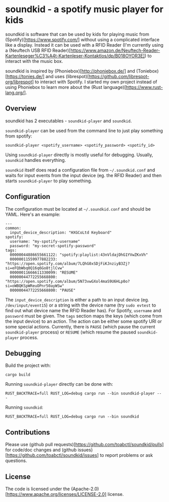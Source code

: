 # soundkid - a spotify music player for kids

soundkid is software that can be used by kids for playing music from
(Spotify)[https://www.spotify.com/] without using a complicated interface
like a display. Instead it can be used with a RFID Reader 
(I'm currently using a (Neuftech USB RFID Reader)[https://www.amazon.de/Neuftech-Reader-Kartenleseger%C3%A4t-Kartenleser-Kontaktlos/dp/B018OYOR3E]) to interact with the music box.

soundkid is inspired by (Phoniebox)[http://phoniebox.de/] 
and (Toniebox)[https://tonies.de/] and uses 
(librespot)[https://github.com/librespot-org/librespot] to interact with Spotify.
I started my own project instead of using Phoniebox to learn more about the
(Rust language)[https://www.rust-lang.org/].

## Overview

soundkid has 2 executables - `soundkid-player` and `soundkid`.

`soundkid-player` can be used from the command line to just play something from spotify:

```
soundkid-player <spotify_username> <spotify_password> <spotify_id>
```

Using `soundkid-player` directly is mostly useful for debugging. Usually, `soundkid`
handles everything.

`soundkid` itself does read a configuration file from `~/.soundkid.conf` and waits for
input events from the input device (eg. the RFID Reader) and then starts
`soundkid-player` to play something.

## Configuration
The configuration must be located at `~/.soundkid.conf` and should be YAML. Here's an example:
```
---
common:
  input_device_description: "HXGCoLtd Keyboard"
spotify:
  username: "my-spotify-username"
  password: "my-secret-spotify-password"
tags:
  00000044886655661122: "spotify:playlist:43nVldajDhG1YVwZKxVh"
  00000011559977882233: "https://open.spotify.com/album/7LQhG0xSDjFiKJnziyB3Zj?si=eFQbWbq0Q16q6Go8tjlCvw"
  00000011666611330099: "RESUME"
  00000044772255668800: "https://open.spotify.com/album/5N73vwGXol4maS9U6HLp0o?si=oWBQKSpWReuOPnr50ayWSw"
  00000044772255668800: "PAUSE"
```

The `input_device_description` is either a path to an input device (eg. `/dev/input/event15`) or
a string with the device name (try `sudo evtest` to find out what device name the RFID Reader has).
For Spotify, `username` and `password` must be given.
The `tags` section maps the keys (which come from the input device) to an action. The action
can be either some spotify URI or some special actions. Currently, there is `PAUSE` (which pause
the current `soundkid-player` process) or `RESUME` (which resume the paused `soundkid-player`
process.

## Debugging
Build the project with:

```
cargo build
```

Running `soundkid-player` directly can be done with:

```
RUST_BACKTRACE=full RUST_LOG=debug cargo run --bin soundkid-player -- -
```

Running `soundkid`:

```
RUST_BACKTRACE=full RUST_LOG=debug cargo run --bin soundkid
```

## Contributions

Please use (github pull requests)[https://github.com/toabctl/soundkid/pulls] for code/doc changes
and (github issues)[https://github.com/toabctl/soundkid/issues] to report problems or ask questions.

## License
The code is licensed under the (Apache-2.0)[https://www.apache.org/licenses/LICENSE-2.0] license.
